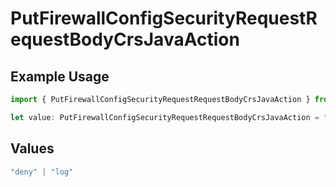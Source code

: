 # PutFirewallConfigSecurityRequestRequestBodyCrsJavaAction

## Example Usage

```typescript
import { PutFirewallConfigSecurityRequestRequestBodyCrsJavaAction } from "@vercel/sdk/models/operations/putfirewallconfig.js";

let value: PutFirewallConfigSecurityRequestRequestBodyCrsJavaAction = "log";
```

## Values

```typescript
"deny" | "log"
```